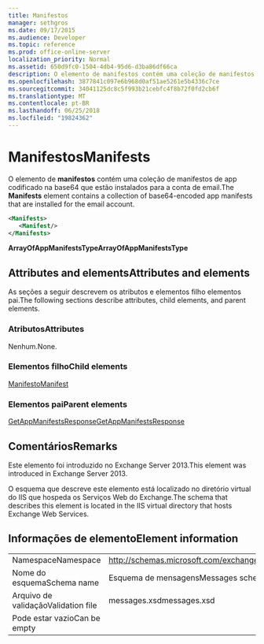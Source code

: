 ```yaml
---
title: Manifestos
manager: sethgros
ms.date: 09/17/2015
ms.audience: Developer
ms.topic: reference
ms.prod: office-online-server
localization_priority: Normal
ms.assetid: 650d9fc0-1504-4db4-95d6-d3ba86df66ca
description: O elemento de manifestos contém uma coleção de manifestos de app codificado na base64 que estão instalados para a conta de email.
ms.openlocfilehash: 3877841c097e6b968d0af51ae5261e5b4336c7ce
ms.sourcegitcommit: 34041125dc8c5f993b21cebfc4f8b72f0fd2cb6f
ms.translationtype: MT
ms.contentlocale: pt-BR
ms.lasthandoff: 06/25/2018
ms.locfileid: "19824362"
---
```

# <a name="manifests"></a><span data-ttu-id="d245d-103">Manifestos</span><span class="sxs-lookup"><span data-stu-id="d245d-103">Manifests</span></span>

<span data-ttu-id="d245d-104">O elemento de **manifestos** contém uma coleção de manifestos de app codificado na base64 que estão instalados para a conta de email.</span><span class="sxs-lookup"><span data-stu-id="d245d-104">The **Manifests** element contains a collection of base64-encoded app manifests that are installed for the email account.</span></span> 
  
```XML
<Manifests>
   <Manifest/>
</Manifests>
```

 <span data-ttu-id="d245d-105">**ArrayOfAppManifestsType**</span><span class="sxs-lookup"><span data-stu-id="d245d-105">**ArrayOfAppManifestsType**</span></span>
## <a name="attributes-and-elements"></a><span data-ttu-id="d245d-106">Attributes and elements</span><span class="sxs-lookup"><span data-stu-id="d245d-106">Attributes and elements</span></span>

<span data-ttu-id="d245d-107">As seções a seguir descrevem os atributos e elementos filho elementos pai.</span><span class="sxs-lookup"><span data-stu-id="d245d-107">The following sections describe attributes, child elements, and parent elements.</span></span>
  
### <a name="attributes"></a><span data-ttu-id="d245d-108">Atributos</span><span class="sxs-lookup"><span data-stu-id="d245d-108">Attributes</span></span>

<span data-ttu-id="d245d-109">Nenhum.</span><span class="sxs-lookup"><span data-stu-id="d245d-109">None.</span></span>
  
### <a name="child-elements"></a><span data-ttu-id="d245d-110">Elementos filho</span><span class="sxs-lookup"><span data-stu-id="d245d-110">Child elements</span></span>

[<span data-ttu-id="d245d-111">Manifesto</span><span class="sxs-lookup"><span data-stu-id="d245d-111">Manifest</span></span>](manifest.md)
  
### <a name="parent-elements"></a><span data-ttu-id="d245d-112">Elementos pai</span><span class="sxs-lookup"><span data-stu-id="d245d-112">Parent elements</span></span>

[<span data-ttu-id="d245d-113">GetAppManifestsResponse</span><span class="sxs-lookup"><span data-stu-id="d245d-113">GetAppManifestsResponse</span></span>](getappmanifestsresponse.md)
  
## <a name="remarks"></a><span data-ttu-id="d245d-114">Comentários</span><span class="sxs-lookup"><span data-stu-id="d245d-114">Remarks</span></span>

<span data-ttu-id="d245d-115">Este elemento foi introduzido no Exchange Server 2013.</span><span class="sxs-lookup"><span data-stu-id="d245d-115">This element was introduced in Exchange Server 2013.</span></span>
  
<span data-ttu-id="d245d-116">O esquema que descreve este elemento está localizado no diretório virtual do IIS que hospeda os Serviços Web do Exchange.</span><span class="sxs-lookup"><span data-stu-id="d245d-116">The schema that describes this element is located in the IIS virtual directory that hosts Exchange Web Services.</span></span>
  
## <a name="element-information"></a><span data-ttu-id="d245d-117">Informações de elemento</span><span class="sxs-lookup"><span data-stu-id="d245d-117">Element information</span></span>

|||
|:-----|:-----|
|<span data-ttu-id="d245d-118">Namespace</span><span class="sxs-lookup"><span data-stu-id="d245d-118">Namespace</span></span>  <br/> |http://schemas.microsoft.com/exchange/services/2006/messages  <br/> |
|<span data-ttu-id="d245d-119">Nome do esquema</span><span class="sxs-lookup"><span data-stu-id="d245d-119">Schema name</span></span>  <br/> |<span data-ttu-id="d245d-120">Esquema de mensagens</span><span class="sxs-lookup"><span data-stu-id="d245d-120">Messages schema</span></span>  <br/> |
|<span data-ttu-id="d245d-121">Arquivo de validação</span><span class="sxs-lookup"><span data-stu-id="d245d-121">Validation file</span></span>  <br/> |<span data-ttu-id="d245d-122">messages.xsd</span><span class="sxs-lookup"><span data-stu-id="d245d-122">messages.xsd</span></span>  <br/> |
|<span data-ttu-id="d245d-123">Pode estar vazio</span><span class="sxs-lookup"><span data-stu-id="d245d-123">Can be empty</span></span>  <br/> ||
   


